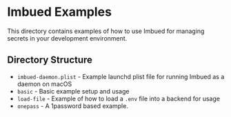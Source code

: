 # Imbued Examples

This directory contains examples of how to use Imbued for managing secrets in your development environment.

## Directory Structure

- `imbued-daemon.plist` - Example launchd plist file for running Imbued as a daemon on macOS
- `basic` - Basic example setup and usage
- `load-file` - Example of how to load a `.env` file into a backend for usage
- `onepass` - A 1password based example.
